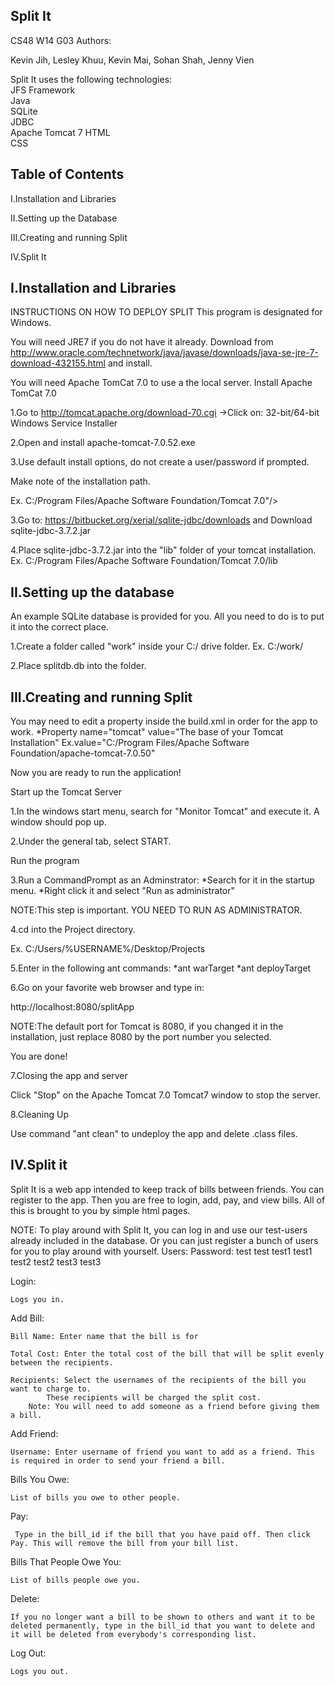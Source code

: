 Split It
---

CS48 W14
G03
Authors: 

Kevin Jih, 
Lesley Khuu, 
Kevin Mai, 
Sohan Shah, 
Jenny Vien

Split It uses the following technologies:	
JFS Framework	
Java	
SQLite	
JDBC	
Apache Tomcat 7	
HTML	
CSS	


Table of Contents
--------------------
I.Installation and Libraries

II.Setting up the Database

III.Creating and running Split

IV.Split It





I.Installation and Libraries
------------------------------
INSTRUCTIONS ON HOW TO DEPLOY SPLIT
This program is designated for Windows.

You will need JRE7 if you do not  have it already.
Download from 
http://www.oracle.com/technetwork/java/javase/downloads/java-se-jre-7-download-432155.html
and install.

You will need Apache TomCat 7.0 to use a the local server.
Install Apache TomCat 7.0

1.Go to 
 http://tomcat.apache.org/download-70.cgi
     ->Click on: 32-bit/64-bit Windows Service Installer
     
2.Open and install apache-tomcat-7.0.52.exe

3.Use default install options, do not create a user/password if prompted.

Make note of the installation path.

Ex. C:/Program Files/Apache Software Foundation/Tomcat 7.0"/>

3.Go to: 
https://bitbucket.org/xerial/sqlite-jdbc/downloads
and Download sqlite-jdbc-3.7.2.jar

4.Place sqlite-jdbc-3.7.2.jar into the "lib" folder of your tomcat installation.
Ex.  C:/Program Files/Apache Software Foundation/Tomcat 7.0/lib

II.Setting up the database
---------------------------
An example SQLite database is provided for you. All you need to do is to put it into the correct place.

1.Create a folder called "work" inside your C:/ drive folder.
Ex. C:/work/

2.Place splitdb.db into the folder.


III.Creating and running Split
------------------------------
You may need to edit a property inside the build.xml in order for
 the app to work.
      *Property name="tomcat" value="The base of your Tomcat Installation"
      	Ex.value="C:/Program Files/Apache Software Foundation/apache-tomcat-7.0.50"

Now you are ready to run the application!

Start up the Tomcat Server

1.In the windows start menu, search for "Monitor Tomcat" and execute it. A window should pop up.


2.Under the general tab, select START.

Run the program


3.Run a CommandPrompt as an Adminstrator:
 *Search for it in the startup menu.
 *Right click it and select "Run as administrator"

NOTE:This step is important. YOU NEED TO RUN AS ADMINISTRATOR.


4.cd into the Project directory.

Ex. C:/Users/%USERNAME%/Desktop/Projects


5.Enter in the following ant commands:
	*ant warTarget
	*ant deployTarget


6.Go on your favorite web browser and type in:

http://localhost:8080/splitApp

NOTE:The default port for Tomcat is 8080, if you changed it in the installation, just replace 8080 by the port number you selected.

You are done!


7.Closing the app and server

Click "Stop" on the Apache Tomcat 7.0 Tomcat7 window to stop the server.

8.Cleaning Up

Use command "ant clean" to undeploy the app and delete .class files.


IV.Split it
-------------
Split It is a web app intended to keep track of bills between friends. You can register to the app. Then you are free to login, add, pay, and view bills. All of this is brought to you by simple html pages.

NOTE: To play around with Split It, you can log in and use our test-users already included in the database. Or you can just register a bunch of users for you to play around with yourself.
Users:	      Password:
test	      test
test1	      test1
test2	      test2
test3	      test3

Login:
	
    Logs you in.

Add Bill:

    Bill Name: Enter name that the bill is for

    Total Cost: Enter the total cost of the bill that will be split evenly between the recipients.

    Recipients: Select the usernames of the recipients of the bill you want to charge to. 
    		These recipients will be charged the split cost.
		Note: You will need to add someone as a friend before giving them a bill.

Add Friend:

    Username: Enter username of friend you want to add as a friend. This is required in order to send your friend a bill.

Bills You Owe:

    List of bills you owe to other people.

Pay:

     Type in the bill_id if the bill that you have paid off. Then click Pay. This will remove the bill from your bill list.

Bills That People Owe You:
    
    List of bills people owe you.

Delete:
	
    If you no longer want a bill to be shown to others and want it to be deleted permanently, type in the bill_id that you want to delete and it will be deleted from everybody's corresponding list.

Log Out:

    Logs you out.
